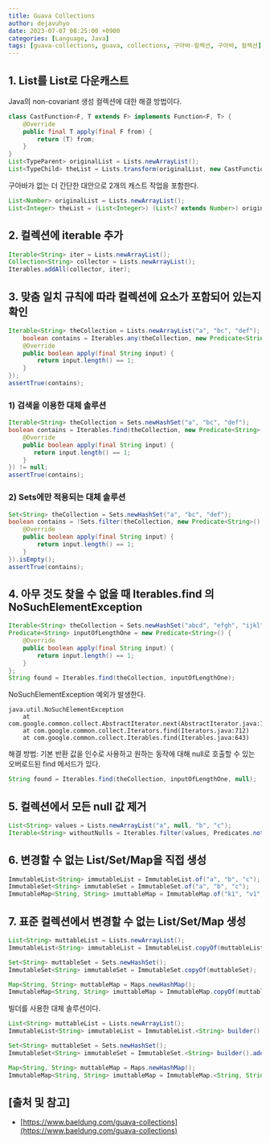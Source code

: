 ```yaml
---
title: Guava Collections
author: dejavuhyo
date: 2023-07-07 08:25:00 +0900
categories: [Language, Java]
tags: [guava-collections, guava, collections, 구아바-컬렉션, 구아바, 컬렉션]
---
```


## 1. List<Parent>를 List<Child>로 다운캐스트
Java의 non-covariant 생성 컬렉션에 대한 해결 방법이다.

```java
class CastFunction<F, T extends F> implements Function<F, T> {
    @Override
    public final T apply(final F from) {
        return (T) from;
    }
}
List<TypeParent> originalList = Lists.newArrayList();
List<TypeChild> theList = Lists.transform(originalList, new CastFunction<TypeParent, TypeChild>());
```

구아바가 없는 더 간단한 대안으로 2개의 캐스트 작업을 포함한다.

```java
List<Number> originalList = Lists.newArrayList();
List<Integer> theList = (List<Integer>) (List<? extends Number>) originalList;
```

## 2. 컬렉션에 iterable 추가

```java
Iterable<String> iter = Lists.newArrayList();
Collection<String> collector = Lists.newArrayList();
Iterables.addAll(collector, iter);
```

## 3. 맞춤 일치 규칙에 따라 컬렉션에 요소가 포함되어 있는지 확인

```java
Iterable<String> theCollection = Lists.newArrayList("a", "bc", "def");
    boolean contains = Iterables.any(theCollection, new Predicate<String>() {
    @Override
    public boolean apply(final String input) {
        return input.length() == 1;
    }
});
assertTrue(contains);
```

### 1) 검색을 이용한 대체 솔루션

```java
Iterable<String> theCollection = Sets.newHashSet("a", "bc", "def");
boolean contains = Iterables.find(theCollection, new Predicate<String>() {
    @Override
    public boolean apply(final String input) {
       return input.length() == 1;
    }
}) != null;
assertTrue(contains);
```

### 2) Sets에만 적용되는 대체 솔루션

```java
Set<String> theCollection = Sets.newHashSet("a", "bc", "def");
boolean contains = !Sets.filter(theCollection, new Predicate<String>() {
    @Override
    public boolean apply(final String input) {
        return input.length() == 1;
    }
}).isEmpty();
assertTrue(contains);
```

## 4. 아무 것도 찾을 수 없을 때 Iterables.find 의 NoSuchElementException

```java
Iterable<String> theCollection = Sets.newHashSet("abcd", "efgh", "ijkl");
Predicate<String> inputOfLengthOne = new Predicate<String>() {
    @Override
    public boolean apply(final String input) {
        return input.length() == 1;
    }
};
String found = Iterables.find(theCollection, inputOfLengthOne);
```

NoSuchElementException 예외가 발생한다.

```text
java.util.NoSuchElementException
	at com.google.common.collect.AbstractIterator.next(AbstractIterator.java:154)
	at com.google.common.collect.Iterators.find(Iterators.java:712)
	at com.google.common.collect.Iterables.find(Iterables.java:643)
```

해결 방법: 기본 반환 값을 인수로 사용하고 원하는 동작에 대해 null로 호출할 수 있는 오버로드된 find 메서드가 있다.

```java
String found = Iterables.find(theCollection, inputOfLengthOne, null);
```

## 5. 컬렉션에서 모든 null 값 제거

```java
List<String> values = Lists.newArrayList("a", null, "b", "c");
Iterable<String> withoutNulls = Iterables.filter(values, Predicates.notNull());
```

## 6. 변경할 수 없는 List/Set/Map을 직접 생성

```java
ImmutableList<String> immutableList = ImmutableList.of("a", "b", "c");
ImmutableSet<String> immutableSet = ImmutableSet.of("a", "b", "c");
ImmutableMap<String, String> imuttableMap = ImmutableMap.of("k1", "v1", "k2", "v2", "k3", "v3");
```

## 7. 표준 컬렉션에서 변경할 수 없는 List/Set/Map 생성

```java
List<String> muttableList = Lists.newArrayList();
ImmutableList<String> immutableList = ImmutableList.copyOf(muttableList);

Set<String> muttableSet = Sets.newHashSet();
ImmutableSet<String> immutableSet = ImmutableSet.copyOf(muttableSet);

Map<String, String> muttableMap = Maps.newHashMap();
ImmutableMap<String, String> imuttableMap = ImmutableMap.copyOf(muttableMap);
```

빌더를 사용한 대체 솔루션이다.

```java
List<String> muttableList = Lists.newArrayList();
ImmutableList<String> immutableList = ImmutableList.<String> builder().addAll(muttableList).build();

Set<String> muttableSet = Sets.newHashSet();
ImmutableSet<String> immutableSet = ImmutableSet.<String> builder().addAll(muttableSet).build();

Map<String, String> muttableMap = Maps.newHashMap();
ImmutableMap<String, String> imuttableMap = ImmutableMap.<String, String> builder().putAll(muttableMap).build();
```

## [출처 및 참고]
* [https://www.baeldung.com/guava-collections](https://www.baeldung.com/guava-collections)
